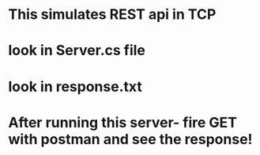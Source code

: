 # This simulates REST api in TCP 
# look in Server.cs file
# look in response.txt
# After running this server- fire GET with postman and see the response!
